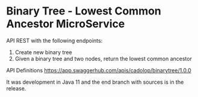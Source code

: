 # Binary Tree  - Lowest Common Ancestor MicroService

API REST with the following endpoints:
1. Create new binary tree
2. Given a binary tree and two nodes, return the lowest common ancestor

API Definitions https://app.swaggerhub.com/apis/cadolop/binarytree/1.0.0

It was development in Java 11 and the end branch with sources is in the release.

